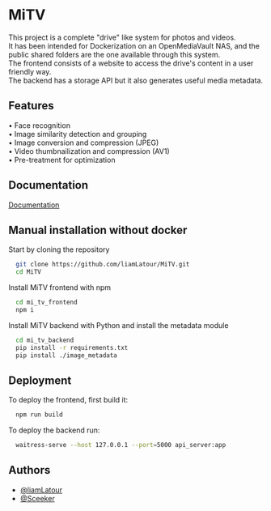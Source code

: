 
# MiTV

This project is a complete "drive" like system for photos and videos.  
It has been intended for Dockerization on an OpenMediaVault NAS, and the public shared folders are the one available through this system.  
The frontend consists of a website to access the drive's content in a user friendly way.  
The backend has a storage API but it also generates useful media metadata.  

## Features

• Face recognition  
• Image similarity detection and grouping  
• Image conversion and compression (JPEG)  
• Video thumbnailization and compression (AV1)  
• Pre-treatment for optimization 

## Documentation

[Documentation](https://github.com/liamLatour/MiTV/wiki)

## Manual installation without docker

Start by cloning the repository

```bash
  git clone https://github.com/liamLatour/MiTV.git
  cd MiTV
```

Install MiTV frontend with npm

```bash
  cd mi_tv_frontend
  npm i
```

Install MiTV backend with Python and install the metadata module

```bash
  cd mi_tv_backend
  pip install -r requirements.txt
  pip install ./image_metadata
```
## Deployment

To deploy the frontend, first build it:

```bash
  npm run build
```

To deploy the backend run:

```bash
  waitress-serve --host 127.0.0.1 --port=5000 api_server:app
```

## Authors

- [@liamLatour](https://www.github.com/liamLatour)
- [@Sceeker](https://www.github.com/Sceeker)
